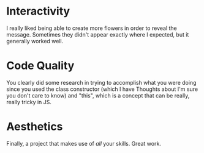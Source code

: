 # Interactivity
I really liked being able to create more flowers in order to reveal the message. Sometimes they didn't appear exactly where I expected, but it generally worked well.

# Code Quality
You clearly did some research in trying to accomplish what you were doing since you used the class constructor (which I have Thoughts about I'm sure you don't care to know) and "this", which is a concept that can be really, really tricky in JS.

# Aesthetics
Finally, a project that makes use of *all* your skills. Great work.
